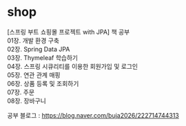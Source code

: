 # shop
[스프링 부트 쇼핑몰 프로젝트 with JPA] 책 공부 </br>
01장. 개발 환경 구축 </br>
02장. Spring Data JPA </br>
03장. Thymeleaf 학습하기 </br>
04장. 스프링 시큐리티를 이용한 회원가입 및 로그인 </br>
05장. 연관 관계 매핑 </br>
06장. 상품 등록 및 조회하기 </br>
07장. 주문 </br>
08장. 장바구니 </br>

공부 블로그 : https://blog.naver.com/buja2026/222714744313 
